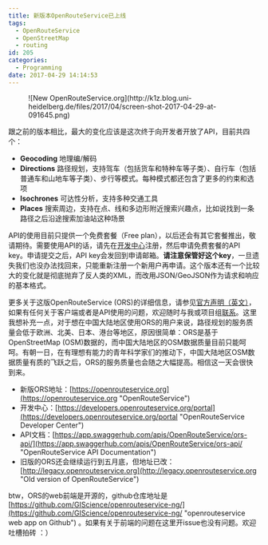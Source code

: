```yaml
---
title: 新版本OpenRouteService已上线
tags:
  - OpenRouteService
  - OpenStreetMap
  - routing
id: 205
categories:
  - Programming
date: 2017-04-29 14:14:53
---
```


<figure> ![New OpenRouteService.org](http://k1z.blog.uni-heidelberg.de/files/2017/04/screen-shot-2017-04-29-at-091645.png)

</figure>

跟之前的版本相比，最大的变化应该是这次终于向开发者开放了API，目前共四个：

*   **Geocoding** 地理编/解码
*   **Directions** 路径规划，支持驾车（包括货车和特种车等子类）、自行车（包括普通车和山地车等子类）、步行等模式。每种模式都还包含了更多的约束和选项
*   **Isochrones** 可达性分析，支持多种交通工具
*   **Places** 搜索周边，支持在点、线和多边形附近搜索兴趣点，比如说找到一条路径之后沿途搜索加油站这种场景

API的使用目前只提供一个免费套餐（Free plan），以后还会有其它套餐推出，敬请期待。需要使用API的话，请先在[开发中心](https://developers.openrouteservice.org/portal "OpenRouteService Developer Center")注册，然后申请免费套餐的API key。申请提交之后，API key会发回到申请邮箱。**请注意保管好这个key**，一旦遗失我们也没办法找回来，只能重新注册一个新用户再申请。这个版本还有一个比较大的变化就是彻底抛弃了反人类的XML，而改用JSON/GeoJSON作为请求和响应的基本格式。

更多关于这版OpenRouteService (ORS)的详细信息，请参见[官方声明（英文）](http://k1z.blog.uni-heidelberg.de/2017/04/29/openrouteservice-with-new-api-functions-and-look/)，如果有任何关于客户端或者是API使用的问题，欢迎随时与我或项目组[联系](https://developers.openrouteservice.org/portal/contact)。这里我想补充一点，对于想在中国大陆地区使用ORS的用户来说，路径规划的服务质量会低于欧洲、北美、日本、港台等地区，原因很简单：ORS是基于OpenStreetMap (OSM)数据的，而中国大陆地区的OSM数据质量目前只能呵呵。有朝一日，在有理想有能力的青年科学家们的推动下，中国大陆地区OSM数据质量有质的飞跃之后，ORS的服务质量也会随之大幅提高。相信这一天会很快到来。

*   新版ORS地址：[https://openrouteservice.org](https://openrouteservice.org "OpenRouteService")
*   开发中心：[https://developers.openrouteservice.org/portal](https://developers.openrouteservice.org/portal "OpenRouteService Developer Center")
*   API文档：[https://app.swaggerhub.com/apis/OpenRouteService/ors-api/](https://app.swaggerhub.com/apis/OpenRouteService/ors-api/ "OpenRouteService API Documentation")
*   旧版的ORS还会继续运行到五月底，但地址已改：[http://legacy.openrouteservice.org](http://legacy.openrouteservice.org "Old version of OpenRouteService")

btw，ORS的web前端是开源的，github仓库地址是[https://github.com/GIScience/openrouteservice-ng/](https://github.com/GIScience/openrouteservice-ng/ "openrouteservice web app on Github") 。如果有关于前端的问题在这里开issue也没有问题。欢迎吐槽拍砖 ：）